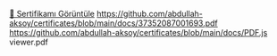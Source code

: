 [📄 Sertifikamı Görüntüle](https://github.com/abdullah-aksoy/certificates/blob/main/docs/01800779706071.pdf)
https://github.com/abdullah-aksoy/certificates/blob/main/docs/37352087001693.pdf
https://github.com/abdullah-aksoy/certificates/blob/main/docs/PDF.js viewer.pdf
